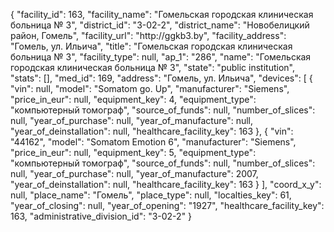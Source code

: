 {
    "facility_id": 163,
    "facility_name": "Гомельская городская клиническая больница № 3",
    "district_id": "3-02-2",
    "district_name": "Новобелицкий район, Гомель",
    "facility_url": "http:\/\/ggkb3.by",
    "facility_address": "Гомель, ул. Ильича",
    "title": "Гомельская городская клиническая больница № 3",
    "facility_type": null,
    "ap_1": "286",
    "name": "Гомельская городская клиническая больница № 3",
    "state": "public institution",
    "stats": [],
    "med_id": 169,
    "address": "Гомель, ул. Ильича",
    "devices": [
        {
            "vin": null,
            "model": "Somatom go. Up",
            "manufacturer": "Siemens",
            "price_in_eur": null,
            "equipment_key": 4,
            "equipment_type": "компьютерный томограф",
            "source_of_funds": null,
            "number_of_slices": null,
            "year_of_purchase": null,
            "year_of_manufacture": null,
            "year_of_deinstallation": null,
            "healthcare_facility_key": 163
        },
        {
            "vin": "44162",
            "model": "Somatom Emotion 6",
            "manufacturer": "Siemens",
            "price_in_eur": null,
            "equipment_key": 5,
            "equipment_type": "компьютерный томограф",
            "source_of_funds": null,
            "number_of_slices": null,
            "year_of_purchase": null,
            "year_of_manufacture": 2007,
            "year_of_deinstallation": null,
            "healthcare_facility_key": 163
        }
    ],
    "coord_x_y": null,
    "place_name": "Гомель",
    "place_type": null,
    "localties_key": 61,
    "year_of_closing": null,
    "year_of_opening": "1927",
    "healthcare_facility_key": 163,
    "administrative_division_id": "3-02-2"
}